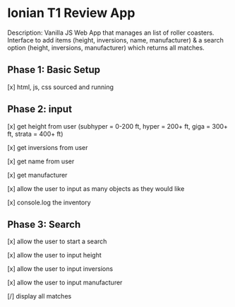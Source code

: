 Ionian T1 Review App
===

Description: Vanilla JS Web App that manages an list of roller coasters. Interface to add items (height, inversions, name, manufacturer) & a search option (height, inversions, manufacturer) which returns all matches.

Phase 1: Basic Setup
---

[x] html, js, css sourced and running

Phase 2: input
---

[x] get height from user (subhyper = 0-200 ft, hyper = 200+ ft, giga = 300+ ft, strata = 400+ ft)

[x] get inversions from user

[x] get name from user

[x] get manufacturer

[x] allow the user to input as many objects as they would like

[x] console.log the inventory

Phase 3: Search
---

[x] allow the user to start a search

[x] allow the user to input height

[x] allow the user to input inversions

[x] allow the user to input manufacturer

[/] display all matches